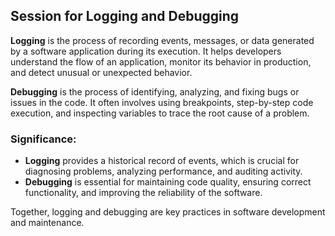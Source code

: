 ## Session for Logging and Debugging

**Logging** is the process of recording events, messages, or data generated by a software application during its execution. It helps developers understand the flow of an application, monitor its behavior in production, and detect unusual or unexpected behavior.

**Debugging** is the process of identifying, analyzing, and fixing bugs or issues in the code. It often involves using breakpoints, step-by-step code execution, and inspecting variables to trace the root cause of a problem.

### Significance:
- **Logging** provides a historical record of events, which is crucial for diagnosing problems, analyzing performance, and auditing activity.
- **Debugging** is essential for maintaining code quality, ensuring correct functionality, and improving the reliability of the software.

Together, logging and debugging are key practices in software development and maintenance.
